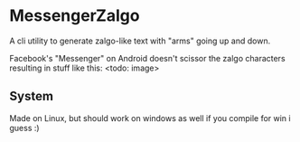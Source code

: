 # MessengerZalgo

A cli utility to generate zalgo-like text with "arms" going up and down.

Facebook's "Messenger" on Android doesn't scissor the zalgo characters resulting in stuff like this:
<todo: image>

## System
Made on Linux, but should work on windows as well if you compile for win i guess :)